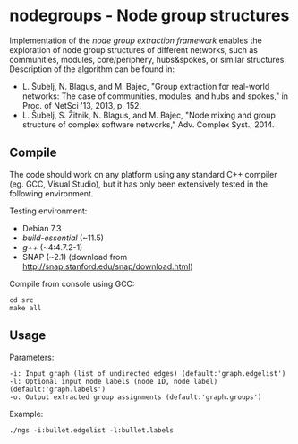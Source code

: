 nodegroups - Node group structures
==================================

Implementation of the *node group extraction framework* enables the exploration of node group structures of different networks, such as communities, modules, core/periphery, hubs&spokes, or similar structures. Description of the algorithm can be found in:

- L. Šubelj, N. Blagus, and M. Bajec, "Group extraction for real-world networks: The case of communities, modules, and hubs and spokes," in Proc. of NetSci '13, 2013, p. 152.
- L. Šubelj, S. Žitnik, N. Blagus, and M. Bajec, "Node mixing and group structure of complex software networks," Adv. Complex Syst., 2014.


Compile
-------

The code should work on any platform using any standard C++ compiler (eg. GCC, Visual Studio), but it has only been extensively tested in the following environment.

Testing environment:

- Debian 7.3
- *build-essential* (~11.5)
- *g++* (~4:4.7.2-1)
- SNAP (~2.1) (download from <http://snap.stanford.edu/snap/download.html>)

Compile from console using GCC:

    cd src
    make all


Usage
-----

Parameters:

    -i: Input graph (list of undirected edges) (default:'graph.edgelist')
    -l: Optional input node labels (node ID, node label)  (default:'graph.labels')
    -o: Output extracted group assignments (default:'graph.groups')

Example:

    ./ngs -i:bullet.edgelist -l:bullet.labels
